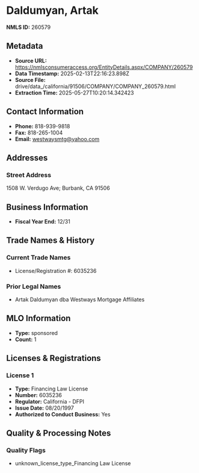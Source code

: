 # Daldumyan, Artak

**NMLS ID:** 260579

## Metadata
- **Source URL:** https://nmlsconsumeraccess.org/EntityDetails.aspx/COMPANY/260579
- **Data Timestamp:** 2025-02-13T22:16:23.898Z
- **Source File:** drive/data_/california/91506/COMPANY/COMPANY_260579.html
- **Extraction Time:** 2025-05-27T10:20:14.342423

## Contact Information
- **Phone:** 818-939-9818
- **Fax:** 818-265-1004
- **Email:** westwaysmtg@yahoo.com

## Addresses
### Street Address
1508 W. Verdugo Ave; Burbank, CA 91506

## Business Information
- **Fiscal Year End:** 12/31

## Trade Names & History
### Current Trade Names
- License/Registration #: 6035236

### Prior Legal Names
- Artak Daldumyan dba Westways Mortgage Affiliates

## MLO Information
- **Type:** sponsored
- **Count:** 1

## Licenses & Registrations

### License 1
- **Type:** Financing Law License
- **Number:** 6035236
- **Regulator:** California - DFPI
- **Issue Date:** 08/20/1997
- **Authorized to Conduct Business:** Yes

## Quality & Processing Notes
### Quality Flags
- unknown_license_type_Financing Law License
